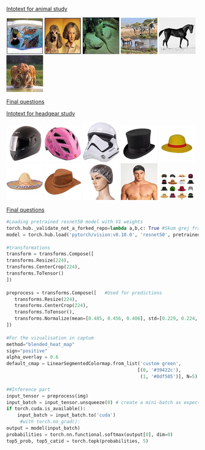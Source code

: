[Intotext for animal study](images/animals/0.PNG)

[![](testset/animalsthumb/4.jpg)](images/animals/1.PNG)
[![](testset/animalsthumb/3.jpg)](images/animals/2.PNG)
[![](testset/animalsthumb/7.jpg)](images/animals/3.PNG)
[![](testset/animalsthumb/10.jpg)](images/animals/4.PNG)
[![](testset/animalsthumb/1.jpg)](images/animals/5.PNG)
[![](testset/animalsthumb/9.jpg)](images/animals/6.PNG)

[Final questions](images/animals/7.PNG)

[Intotext for headgear study](images/headgear/0.PNG)

[![](testset/headthumb/1.jpg)](images/headgear/1.PNG)
[![](testset/headthumb/2.jpg)](images/headgear/2.PNG)
[![](testset/headthumb/3.jpg)](images/headgear/3.PNG)
[![](testset/headthumb/4.jpg)](images/headgear/4.PNG)
[![](testset/headthumb/5.jpg)](images/headgear/5.PNG)
[![](testset/headthumb/6.jpg)](images/headgear/6.PNG)
[![](testset/headthumb/7.jpg)](images/headgear/7.PNG)
[![](testset/headthumb/8.jpg)](images/headgear/8.PNG)
[![](testset/headthumb/9.jpg)](images/headgear/9.PNG)
[![](testset/headthumb/10.jpg)](images/headgear/10.PNG)

[Final questions](images/headgear/12.PNG)

```python
#Loading pretrained resnet50 model with V1 weights
torch.hub._validate_not_a_forked_repo=lambda a,b,c: True #Skum grej från https://github.com/pytorch/pytorch/
model = torch.hub.load('pytorch/vision:v0.10.0', 'resnet50', pretrained=True)

#transformations
transform = transforms.Compose([
transforms.Resize(224),
transforms.CenterCrop(224),
transforms.ToTensor()
])

preprocess = transforms.Compose([   #Used for predictions
   transforms.Resize(224),
   transforms.CenterCrop(224),
   transforms.ToTensor(),
   transforms.Normalize(mean=[0.485, 0.456, 0.406], std=[0.229, 0.224, 0.225]),
])

#For the vizualisation in captum
method="blended_heat_map"
sign="positive"
alpha_overlay = 0.6
default_cmap = LinearSegmentedColormap.from_list('custom green',
                                                [(0, '#39422c'),
                                                 (1, '#8df505')], N=5)

##Inference part
input_tensor = preprocess(img)
input_batch = input_tensor.unsqueeze(0) # create a mini-batch as expected by the model
if torch.cuda.is_available():
    input_batch = input_batch.to('cuda')
     #with torch.no_grad():
output = model(input_batch)
probabilities = torch.nn.functional.softmax(output[0], dim=0)
top5_prob, top5_catid = torch.topk(probabilities, 5)


```                                           

